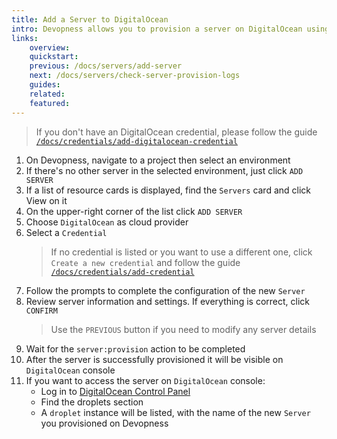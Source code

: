```yaml
---
title: Add a Server to DigitalOcean
intro: Devopness allows you to provision a server on DigitalOcean using Droplets and manage it through Devopness.
links:
    overview:
    quickstart:
    previous: /docs/servers/add-server
    next: /docs/servers/check-server-provision-logs
    guides:
    related:
    featured:
---
```


> If you don't have an DigitalOcean credential, please follow the guide [`/docs/credentials/add-digitalocean-credential`](/docs/credentials/add-digitalocean-credential)

1. On Devopness, navigate to a project then select an environment
1. If there's no other server in the selected environment, just click `ADD SERVER`
1. If a list of resource cards is displayed, find the `Servers` card and click View on it
1. On the upper-right corner of the list click `ADD SERVER`
1. Choose `DigitalOcean` as cloud provider
1. Select a `Credential`
    > If no credential is listed or you want to use a different one, click `Create a new credential` and follow the guide [`/docs/credentials/add-credential`](/docs/credentials/add-credential)
1. Follow the prompts to complete the configuration of the new `Server`
1. Review server information and settings. If everything is correct, click `CONFIRM`
    > Use the `PREVIOUS` button if you need to modify any server details
1. Wait for the `server:provision` action to be completed
1. After the server is successfully provisioned it will be visible on `DigitalOcean` console
1. If you want to access the server on `DigitalOcean` console:
    - Log in to [DigitalOcean Control Panel](https://cloud.digitalocean.com/)
    - Find the droplets section
    - A `droplet` instance will be listed, with the name of the new `Server` you provisioned on Devopness
